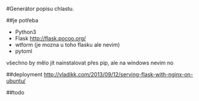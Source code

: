 #Generátor popisu chlastu.

##je potřeba
* Python3
* Flask http://flask.pocoo.org/
* wtform (je mozna u toho flasku ale nevim)
* pytoml

všechno by mělo jít nainstalovat přes pip, ale na windows nevim no

##deployment
http://vladikk.com/2013/09/12/serving-flask-with-nginx-on-ubuntu/

##todo


